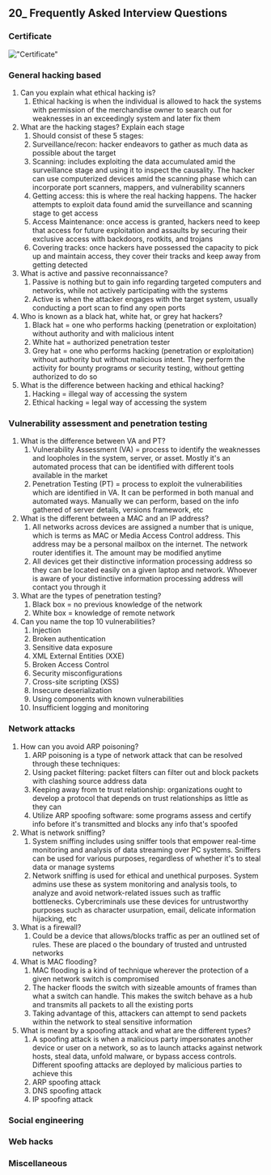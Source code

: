 ## 20_ Frequently Asked Interview Questions

### Certificate
!["Certificate"](.)

### General hacking based
1. Can you explain what ethical hacking is?
   1. Ethical hacking is when the individual is allowed to hack the systems with permission of the merchandise owner to search out for weaknesses in an exceedingly system and later fix them
2. What are the hacking stages? Explain each stage
   1. Should consist of these 5 stages:
   2. Surveillance/recon: hacker endeavors to gather as much data as possible about the target
   3. Scanning: includes exploiting the data accumulated amid the surveillance stage and using it to inspect the causality. The hacker can use computerized devices amid the scanning phase which can incorporate port scanners, mappers, and vulnerability scanners
   4. Getting access: this is where the real hacking happens. The hacker attempts to exploit data found amid the surveillance and scanning stage to get access
   5. Access Maintenance: once access is granted, hackers need to keep that access for future exploitation and assaults by securing their exclusive access with backdoors, rootkits, and trojans
   6. Covering tracks: once hackers have possessed the capacity to pick up and maintain access, they cover their tracks and keep away from getting detected
3. What is active and passive reconnaissance?
   1. Passive is nothing but to gain info regarding targeted computers and networks, while not actively participating with the systems
   2. Active is when the attacker engages with the target system, usually conducting a port scan to find any open ports
4. Who is known as a black hat, white hat, or grey hat hackers?
   1. Black hat = one who performs hacking (penetration or exploitation) without authority and with malicious intent
   2. White hat = authorized penetration tester
   3. Grey hat = one who performs hacking (penetration or exploitation) without authority but without malicious intent. They perform the activity for bounty programs or security testing, without getting authorized to do so
5. What is the difference between hacking and ethical hacking?
   1. Hacking = illegal way of accessing the system
   2. Ethical hacking = legal way of accessing the system

### Vulnerability assessment and penetration testing
1. What is the difference between VA and PT?
   1. Vulnerability Assessment (VA) = process to identify the weaknesses and loopholes in the system, server, or asset. Mostly it's an automated process that can be identified with different tools available in the market
   2. Penetration Testing (PT) = process to exploit the vulnerabilities which are identified in VA. It can be performed in both manual and automated ways. Manually we can perform, based on the info gathered of server details, versions framework, etc
2. What is the different between a MAC and an IP address?
   1. All networks across devices are assigned a number that is unique, which is terms as MAC or Media Access Control address. This address may be a personal mailbox on the internet. The network router identifies it. The amount may be modified anytime
   2. All devices get their distinctive information processing address so they can be located easily on a given laptop and network. Whoever is aware of your distinctive information processing address will contact you through it
3. What are the types of penetration testing?
   1. Black box = no previous knowledge of the network
   2. White box = knowledge of remote network
4. Can you name the top 10 vulnerabilities?
   1. Injection
   2. Broken authentication
   3. Sensitive data exposure
   4. XML External Entities (XXE)
   5. Broken Access Control
   6. Security misconfigurations
   7. Cross-site scripting (XSS)
   8. Insecure deserialization
   9. Using components with known vulnerabilities
   10. Insufficient logging and monitoring

### Network attacks
1. How can you avoid ARP poisoning?
   1. ARP poisoning is a type of network attack that can be resolved through these techniques:
   2. Using packet filtering: packet filters can filter out and block packets with clashing source address data
   3. Keeping away from te trust relationship: organizations ought to develop a protocol that depends on trust relationships as little as they can
   4. Utilize ARP spoofing software: some programs assess and certify info before it's transmitted and blocks any info that's spoofed
2. What is network sniffing?
   1. System sniffing includes using sniffer tools that empower real-time monitoring and analysis of data streaming over PC systems. Sniffers can be used for various purposes, regardless of whether it's to steal data or manage systems
   2. Network sniffing is used for ethical and unethical purposes. System admins use these as system monitoring and analysis tools, to analyze and avoid network-related issues such as traffic bottlenecks. Cybercriminals use these devices for untrustworthy purposes such as character usurpation, email, delicate information hijacking, etc
3. What is a firewall?
   1. Could be a device that allows/blocks traffic as per an outlined set of rules. These are placed o the boundary of trusted and untrusted networks
4. What is MAC flooding?
   1. MAC flooding is a kind of technique wherever the protection of a given network switch is compromised
   2. The hacker floods the switch with sizeable amounts of frames than what a switch can handle. This makes the switch behave as a hub and transmits all packets to all the existing ports
   3. Taking advantage of this, attackers can attempt to send packets within the network to steal sensitive information
5. What is meant by a spoofing attack and what are the different types?
   1. A spoofing attack is when a malicious party impersonates another device or user on a network, so as to launch attacks against network hosts, steal data, unfold malware, or bypass access controls. Different spoofing attacks are deployed by malicious parties to achieve this
   2. ARP spoofing attack
   3. DNS spoofing attack
   4. IP spoofing attack 

### Social engineering


### Web hacks


### Miscellaneous